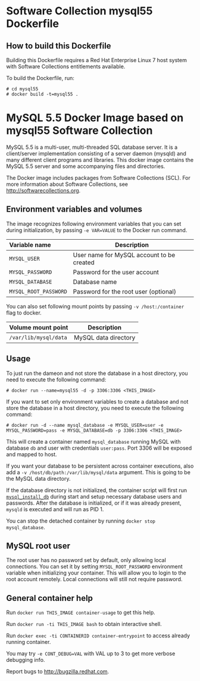 Software Collection mysql55 Dockerfile
======================================

How to build this Dockerfile
----------------------------

Building this Dockerfile requires a Red Hat Enterprise Linux 7 host
system with Software Collections entitlements available.

To build the Dockerfile, run:

```
# cd mysql55
# docker build -t=mysql55 .
```


MySQL 5.5 Docker Image based on mysql55 Software Collection
===========================================================

MySQL 5.5 is a multi-user, multi-threaded SQL database server. It is a
client/server implementation consisting of a server daemon (mysqld)
and many different client programs and libraries. This docker image contains
the MySQL 5.5 server and some accompanying files and directories.

The Docker image includes packages from Software Collections (SCL).
For more information about Software Collections, see
http://softwarecollections.org.


Environment variables and volumes
----------------------------------

The image recognizes following environment variables that you can set during
initialization, by passing `-e VAR=VALUE` to the Docker run command.

|    Variable name       |    Description                            |
| :--------------------- | ----------------------------------------- |
|  `MYSQL_USER`          | User name for MySQL account to be created |
|  `MYSQL_PASSWORD`      | Password for the user account             |
|  `MYSQL_DATABASE`      | Database name                             |
|  `MYSQL_ROOT_PASSWORD` | Password for the root user (optional)     |

You can also set following mount points by passing `-v /host:/container` flag to docker.

|  Volume mount point      | Description          |
| :----------------------- | -------------------- |
|  `/var/lib/mysql/data`   | MySQL data directory |


Usage
---------------------------------

To just run the dameon and not store the database in a host directory,
you need to execute the following command:

```
# docker run --name=mysql55 -d -p 3306:3306 <THIS_IMAGE>
```

If you want to set only environment variables to create a database and not store
the database in a host directory, you need to execute the following command:

```
# docker run -d --name mysql_database -e MYSQL_USER=user -e MYSQL_PASSWORD=pass -e MYSQL_DATABASE=db -p 3306:3306 <THIS_IMAGE>
```

This will create a container named `mysql_database` running MySQL with database
`db` and user with credentials `user:pass`. Port 3306 will be exposed and mapped
to host.

If you want your database to be persistent across container executions,
also add a `-v /host/db/path:/var/lib/mysql/data` argument. This is going to be
the MySQL data directory.

If the database directory is not initialized, the container script will first
run [`mysql_install_db`](https://dev.mysql.com/doc/refman/5.5/en/mysql-install-db.html)
during start and setup necessary database users and passwords. After the database is
initialized, or if it was already present, `mysqld` is executed and will run as PID 1.

You can stop the detached container by running `docker stop mysql_database`.


MySQL root user
---------------
The root user has no password set by default, only allowing local connections.
You can set it by setting `MYSQL_ROOT_PASSWORD` environment variable when initializing
your container. This will allow you to login to the root account remotely. Local
connections will still not require password.



General container help
----------------------

Run `docker run THIS_IMAGE container-usage` to get this help.

Run `docker run -ti THIS_IMAGE bash` to obtain interactive shell.

Run `docker exec -ti CONTAINERID container-entrypoint` to access already running container.

You may try `-e CONT_DEBUG=VAL` with VAL up to 3 to get more verbose debugging
info.


Report bugs to <http://bugzilla.redhat.com>.




